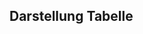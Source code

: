 ## Darstellung Tabelle

<pre>
	<script>

        var table;

        // URL für Tbelle
        var tableURL = "/api/records/baumkataster"; 
        
        $(document).ready(function()
        {
            table = new Tabulator("#result", {
                ajaxURL:tableURL, //ajax URL 
                layout:"fitDataTable", // Tabelle mit Mindestbreite 
                pagination:"local",
                paginationSize:10,
                paginationSizeSelector:[10, 25, 50],
                movableColumns:true,
                columns:[
                    {title:"Messung", field:"messung"},
                    {title:"Baumnummer", field:"baumnummer"},
                    {title:"Lat", field:"lat"},
                    {title:"Lon", field:"lon"},
                    {title:"Typ", field:"typ"},
                    {title:"Zustand", field:"zustand", formatter:"star", formatterParams:{stars:5}, hozAlign:"center", width:120},
                    {title:"Name", field:"name"},
                    {title:"Information", field:"link", formatter:"link", formatterParams:{
                        labelField:"link",
                        target:"_blank",
                    }},
                    {title:"Datum", field:"datum"},
                ],
            });

           

            $(".filter-set").on('click',function()
            {
                var appendix = 'filter=';
                var filter = '';
                var i = 0;
                var append = false;

                $(".filter > select, .filter-value").each(function()
                {
                    if(this.value && i < 2)
                        filter += this.value + ',';
                    else if(this.value && i == 2){
                        filter += this.value;
                        append = true;
                    }

                    i++;
                });
            
                if(append){
                    table.clearData();
                    table.setData(tableURL + '?' + appendix + filter);

                    $("#query").html(tableURL + '?' + appendix + filter);

                    append = false;
                }
                
                i = 0;
                filter = '';
            });

            $(".filter-clear").on('click',function()
            {
              table.clearData();
              table.setData(tableURL);

              $("#query").html(tableURL);
              $("#countRows").html(15000);

            });

        });
    </script> 

</pre>